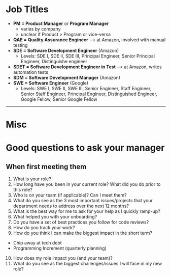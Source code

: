 # Job Titles

- __PM = Product Manager__ or __Program Manager__ 
  - varies by company
  - unclear if Product > Program or vice-versa
- __QAE = Quality Assurance Engineer__ ⟶ at Amazon, involved with manual testing
- __SDE = Software Development Engineer__ (Amazon)
  - Levels: SDE I, SDE II, SDE III, Principal Engineer, Senior Principal Engineer, Distinguishe engineer
- __SDET = Software Development Engineer in Test__ ⟶ at Amazon, writes automation tests
- __SDM = Software Development Manager__ (Amazon)
- __SWE = Software Engineer__ (Google)
  - Levels: SWE I, SWE II, SWE III, Senior Engineer, Staff Engineer, Senior Staff Engineer, Principal Engineer, Distinguished Engineer, Google Fellow, Senior Google Fellow

-------

# Misc

# Good questions to ask your manager

## When first meeting them

1. What is your role?
2. How long have you been in your current role? What did you do prior to this role?
3. Who is on your team (if applicable)? Can I meet them?
4. What do you see as the 3 most important issues/projects that your department needs to address over the next 12 months?
5. What is the best way for me to ask for your help as I quickly ramp-up?
6. What helped you with your onboarding?
7. Do you have a set of best practices you follow for code reviews?
8. How do you track your work?
9. How do you think I can make the biggest impact in the short term?
  - Chip away at tech debt 
  - Programming Increment (quarterly planning)
10. How does my role impact you (and your team)?
11. What do you see as the biggest challenges/issues I will face in my new role?
